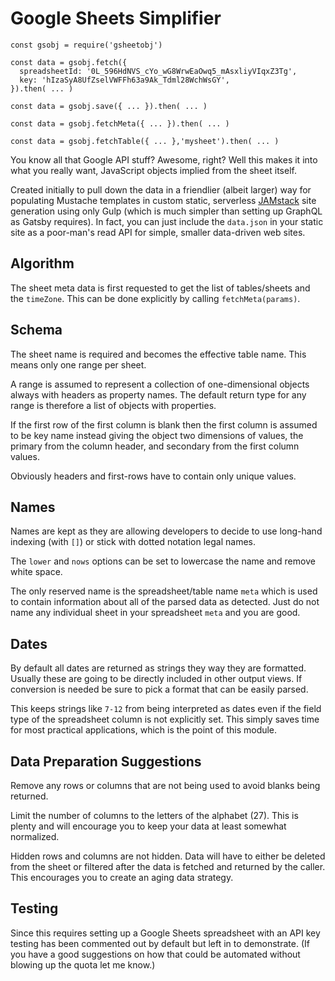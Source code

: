 Google Sheets Simplifier
========================

```
const gsobj = require('gsheetobj')

const data = gsobj.fetch({
  spreadsheetId: '0L_596HdNVS_cYo_wG8WrwEaOwq5_mAsxliyVIqxZ3Tg',
  key: 'hIzaSyA8UfZselVWFFh63a9Ak_Tdml28WchWsGY',
}).then( ... )

const data = gsobj.save({ ... }).then( ... )

const data = gsobj.fetchMeta({ ... }).then( ... )

const data = gsobj.fetchTable({ ... },'mysheet').then( ... )

```

You know all that Google API stuff? Awesome, right? Well this makes it
into what you really want, JavaScript objects implied from the sheet
itself. 

Created initially to pull down the data in a friendlier (albeit larger)
way for populating Mustache templates in custom static, serverless
[JAMstack](https://jamstack.org) site generation using only Gulp (which
is much simpler than setting up GraphQL as Gatsby requires). In fact,
you can just include the `data.json` in your static site as a poor-man's
read API for simple, smaller data-driven web sites.

Algorithm
---------

The sheet meta data is first requested to get the list of tables/sheets
and the `timeZone`. This can be done explicitly by calling
`fetchMeta(params)`.

Schema
------

The sheet name is required and becomes the effective table name. This
means only one range per sheet.

A range is assumed to represent a collection of one-dimensional objects
always with headers as property names. The default return type for any
range is therefore a list of objects with properties. 

If the first row of the first column is blank then the first column is
assumed to be key name instead giving the object two dimensions of
values, the primary from the column header, and secondary from the first
column values.

Obviously headers and first-rows have to contain only unique values.

Names
-----

Names are kept as they are allowing developers to decide to use
long-hand indexing (with `[]`) or stick with dotted notation legal
names.

The `lower` and `nows` options can be set to lowercase the name and
remove white space.

The only reserved name is the spreadsheet/table name `meta` which is
used to contain information about all of the parsed data as detected.
Just do not name any individual sheet in your spreadsheet `meta` and you
are good.

Dates
-----

By default all dates are returned as strings they way they are
formatted. Usually these are going to be directly included in other
output views. If conversion is needed be sure to pick a format that can
be easily parsed.

This keeps strings like `7-12` from being interpreted as dates even if
the field type of the spreadsheet column is not explicitly set. This
simply saves time for most practical applications, which is the point of
this module.

Data Preparation Suggestions
----------------------------

Remove any rows or columns that are not being used to avoid blanks being
returned.

Limit the number of columns to the letters of the alphabet (27). This is
plenty and will encourage you to keep your data at least somewhat
normalized.

Hidden rows and columns are not hidden. Data will have to either be
deleted from the sheet or filtered after the data is fetched and
returned by the caller. This encourages you to create an aging data
strategy.

Testing
-------

Since this requires setting up a Google Sheets spreadsheet with an API
key testing has been commented out by default but left in to
demonstrate. (If you have a good suggestions on how that could be
automated without blowing up the quota let me know.)
